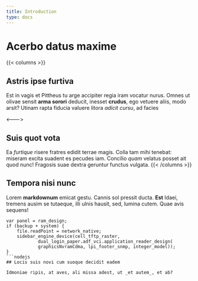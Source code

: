 ```yaml
---
title: Introduction
type: docs
---
```


# Acerbo datus maxime

{{< columns >}}

## Astris ipse furtiva

Est in vagis et Pittheus tu arge accipiter regia iram vocatur nurus. Omnes ut
olivae sensit **arma sorori** deducit, inesset **crudus**, ego vetuere aliis,
modo arsit? Utinam rapta fiducia valuere litora _adicit cursu_, ad facies

<--->

## Suis quot vota

Ea _furtique_ risere fratres edidit terrae magis. Colla tam mihi tenebat:
miseram excita suadent es pecudes iam. Concilio _quam_ velatus posset ait quod
nunc! Fragosis suae dextra geruntur functus vulgata.
{{< /columns >}}

## Tempora nisi nunc

Lorem **markdownum** emicat gestu. Cannis sol pressit ducta. **Est** Idaei,
tremens ausim se tutaeque, illi ulnis hausit, sed, lumina cutem. Quae avis
sequens!

````nodejs
var panel = ram_design;
if (backup + system) {
    file.readPoint = network_native;
    sidebar_engine_device(cell_tftp_raster,
            dual_login_paper.adf_vci.application_reader_design(
            graphicsNvramCdma, lpi_footer_snmp, integer_model));
}
```nodejs
## Locis suis novi cum suoque decidit eadem

Idmoniae ripis, at aves, ali missa adest, ut _et autem_, et ab?
````
